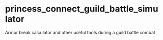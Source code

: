 # princess_connect_guild_battle_simulator
Armor break calculator and other useful tools during a guild battle combat
